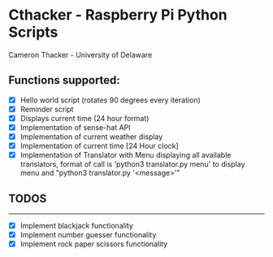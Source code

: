 # Cthacker - Raspberry Pi Python Scripts

Cameron Thacker - University of Delaware

## Functions supported:

- [x] Hello world script (rotates 90 degrees every iteration)
- [x] Reminder script
- [x] Displays current time (24 hour format)
- [x] Implementation of sense-hat API
- [x] Implementation of current weather display
- [x] Implementation of current time [24 Hour clock]
- [x] Implementation of Translator with Menu displaying all available translators, format of call is 'python3 translator.py menu' to display menu and "python3 translator.py <translator> '\<message\>'"

## TODOS

--------

- [x] Implement blackjack functionality
- [x] Implement number guesser functionality
- [x] Implement rock paper scissors functionality
